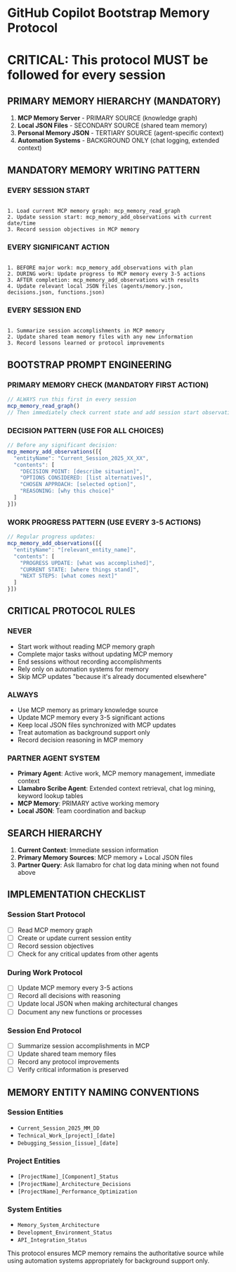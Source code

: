 # GitHub Copilot Bootstrap Memory Protocol

# CRITICAL: This protocol MUST be followed for every session

## PRIMARY MEMORY HIERARCHY (MANDATORY)

1. **MCP Memory Server** - PRIMARY SOURCE (knowledge graph)
2. **Local JSON Files** - SECONDARY SOURCE (shared team memory)
3. **Personal Memory JSON** - TERTIARY SOURCE (agent-specific context)
4. **Automation Systems** - BACKGROUND ONLY (chat logging, extended context)

## MANDATORY MEMORY WRITING PATTERN

### EVERY SESSION START

```

1. Load current MCP memory graph: mcp_memory_read_graph
2. Update session start: mcp_memory_add_observations with current date/time
3. Record session objectives in MCP memory

```

### EVERY SIGNIFICANT ACTION

```

1. BEFORE major work: mcp_memory_add_observations with plan
2. DURING work: Update progress to MCP memory every 3-5 actions
3. AFTER completion: mcp_memory_add_observations with results
4. Update relevant local JSON files (agents/memory.json, decisions.json, functions.json)

```

### EVERY SESSION END

```

1. Summarize session accomplishments in MCP memory
2. Update shared team memory files with any new information
3. Record lessons learned or protocol improvements

```

## BOOTSTRAP PROMPT ENGINEERING

### PRIMARY MEMORY CHECK (MANDATORY FIRST ACTION)

```javascript
// ALWAYS run this first in every session
mcp_memory_read_graph() 
// Then immediately check current state and add session start observation
```

### DECISION PATTERN (USE FOR ALL CHOICES)

```javascript
// Before any significant decision:
mcp_memory_add_observations([{
  "entityName": "Current_Session_2025_XX_XX",
  "contents": [
    "DECISION POINT: [describe situation]",
    "OPTIONS CONSIDERED: [list alternatives]", 
    "CHOSEN APPROACH: [selected option]",
    "REASONING: [why this choice]"
  ]
}])
```

### WORK PROGRESS PATTERN (USE EVERY 3-5 ACTIONS)

```javascript
// Regular progress updates:
mcp_memory_add_observations([{
  "entityName": "[relevant_entity_name]",
  "contents": [
    "PROGRESS UPDATE: [what was accomplished]",
    "CURRENT STATE: [where things stand]",
    "NEXT STEPS: [what comes next]"
  ]
}])
```

## CRITICAL PROTOCOL RULES

### NEVER

- Start work without reading MCP memory graph
- Complete major tasks without updating MCP memory  
- End sessions without recording accomplishments
- Rely only on automation systems for memory
- Skip MCP updates "because it's already documented elsewhere"

### ALWAYS

- Use MCP memory as primary knowledge source
- Update MCP memory every 3-5 significant actions
- Keep local JSON files synchronized with MCP updates
- Treat automation as background support only
- Record decision reasoning in MCP memory

### PARTNER AGENT SYSTEM

- **Primary Agent**: Active work, MCP memory management, immediate context
- **Llamabro Scribe Agent**: Extended context retrieval, chat log mining, keyword lookup tables
- **MCP Memory**: PRIMARY active working memory  
- **Local JSON**: Team coordination and backup

## SEARCH HIERARCHY

1. **Current Context**: Immediate session information
2. **Primary Memory Sources**: MCP memory + Local JSON files
3. **Partner Query**: Ask llamabro for chat log data mining when not found above

## IMPLEMENTATION CHECKLIST

### Session Start Protocol

- [ ] Read MCP memory graph
- [ ] Create or update current session entity
- [ ] Record session objectives
- [ ] Check for any critical updates from other agents

### During Work Protocol

- [ ] Update MCP memory every 3-5 actions
- [ ] Record all decisions with reasoning
- [ ] Update local JSON when making architectural changes
- [ ] Document any new functions or processes

### Session End Protocol

- [ ] Summarize session accomplishments in MCP
- [ ] Update shared team memory files
- [ ] Record any protocol improvements
- [ ] Verify critical information is preserved

## MEMORY ENTITY NAMING CONVENTIONS

### Session Entities

- `Current_Session_2025_MM_DD`
- `Technical_Work_[project]_[date]`
- `Debugging_Session_[issue]_[date]`

### Project Entities

- `[ProjectName]_[Component]_Status`
- `[ProjectName]_Architecture_Decisions`
- `[ProjectName]_Performance_Optimization`

### System Entities

- `Memory_System_Architecture`
- `Development_Environment_Status`
- `API_Integration_Status`

This protocol ensures MCP memory remains the authoritative source while using automation systems appropriately for background support only.
